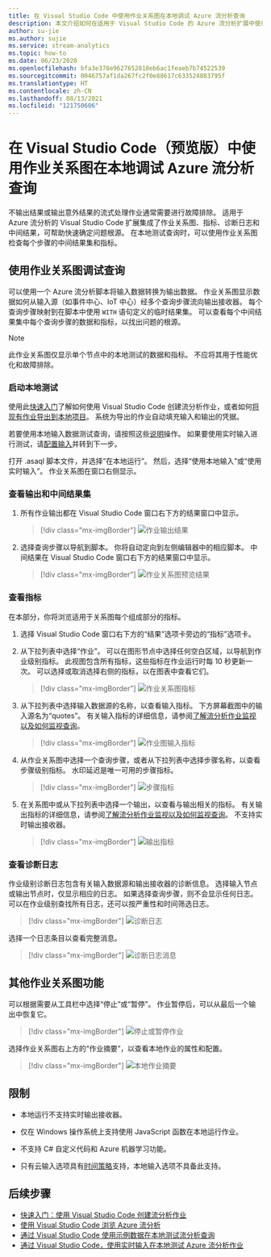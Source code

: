 ```yaml
---
title: 在 Visual Studio Code 中使用作业关系图在本地调试 Azure 流分析查询
description: 本文介绍如何在适用于 Visual Studio Code 的 Azure 流分析扩展中使用作业关系图在本地调试查询。
author: su-jie
ms.author: sujie
ms.service: stream-analytics
ms.topic: how-to
ms.date: 06/23/2020
ms.openlocfilehash: bfa3e378e9627652810eb6ac1feaeb7b74522539
ms.sourcegitcommit: 0046757af1da267fc2f0e88617c633524883795f
ms.translationtype: HT
ms.contentlocale: zh-CN
ms.lasthandoff: 08/13/2021
ms.locfileid: "121750606"
---
```

# <a name="debug-azure-stream-analytics-queries-locally-using-job-diagram-in-visual-studio-code-preview"></a>在 Visual Studio Code（预览版）中使用作业关系图在本地调试 Azure 流分析查询

不输出结果或输出意外结果的流式处理作业通常需要进行故障排除。 适用于 Azure 流分析的 Visual Studio Code 扩展集成了作业关系图、指标、诊断日志和中间结果，可帮助快速确定问题根源。 在本地测试查询时，可以使用作业关系图检查每个步骤的中间结果集和指标。

## <a name="debug-a-query-using-job-diagram"></a>使用作业关系图调试查询

可以使用一个 Azure 流分析脚本将输入数据转换为输出数据。 作业关系图显示数据如何从输入源（如事件中心、IoT 中心）经多个查询步骤流向输出接收器。 每个查询步骤映射到在脚本中使用 `WITH` 语句定义的临时结果集。 可以查看每个中间结果集中每个查询步骤的数据和指标，以找出问题的根源。

> [!NOTE]
> 此作业关系图仅显示单个节点中的本地测试的数据和指标。 不应将其用于性能优化和故障排除。

### <a name="start-local-testing"></a>启动本地测试

使用此[快速入门](quick-create-visual-studio-code.md)了解如何使用 Visual Studio Code 创建流分析作业，或者如何[将现有作业导出到本地项目](visual-studio-code-explore-jobs.md)。 系统为导出的作业自动填充输入和输出的凭据。

若要使用本地输入数据测试查询，请按照这些[说明](visual-studio-code-local-run.md)操作。 如果要使用实时输入进行测试，请[配置输入](stream-analytics-add-inputs.md)并转到下一步。 

打开 \.asaql 脚本文件，并选择“在本地运行”。 然后，选择“使用本地输入”或“使用实时输入”。 作业关系图在窗口右侧显示。

### <a name="view-the-output-and-intermediate-result-set"></a>查看输出和中间结果集  

1. 所有作业输出都在 Visual Studio Code 窗口右下方的结果窗口中显示。

   > [!div class="mx-imgBorder"]
   > ![作业输出结果](./media/debug-locally-using-job-diagram-vs-code/job-output-results.png)

2. 选择查询步骤以导航到脚本。 你将自动定向到左侧编辑器中的相应脚本。 中间结果在 Visual Studio Code 窗口右下方的结果窗口中显示。

   > [!div class="mx-imgBorder"]
   > ![作业关系图预览结果](./media/debug-locally-using-job-diagram-vs-code/preview-result.png)

### <a name="view-metrics"></a>查看指标

在本部分，你将浏览适用于关系图每个组成部分的指标。

1. 选择 Visual Studio Code 窗口右下方的“结果”选项卡旁边的“指标”选项卡。

2. 从下拉列表中选择“作业”。 可以在图形节点中选择任何空白区域，以导航到作业级别指标。 此视图包含所有指标，这些指标在作业运行时每 10 秒更新一次。 可以选择或取消选择右侧的指标，以在图表中查看它们。

   > [!div class="mx-imgBorder"]
   > ![作业关系图指标](./media/debug-locally-using-job-diagram-vs-code/job-metrics.png)

3. 从下拉列表中选择输入数据源的名称，以查看输入指标。 下方屏幕截图中的输入源名为“quotes”。 有关输入指标的详细信息，请参阅[了解流分析作业监视以及如何监视查询](stream-analytics-monitoring.md)。

   > [!div class="mx-imgBorder"]
   > ![作业图输入指标](./media/debug-locally-using-job-diagram-vs-code/input-metrics.png)

4. 从作业关系图中选择一个查询步骤，或者从下拉列表中选择步骤名称，以查看步骤级别指标。 水印延迟是唯一可用的步骤指标。

   > [!div class="mx-imgBorder"]
   > ![步骤指标](./media/debug-locally-using-job-diagram-vs-code/step-metrics.png)

5. 在关系图中或从下拉列表中选择一个输出，以查看与输出相关的指标。 有关输出指标的详细信息，请参阅[了解流分析作业监视以及如何监视查询](stream-analytics-monitoring.md)。 不支持实时输出接收器。

   > [!div class="mx-imgBorder"]
   > ![输出指标](./media/debug-locally-using-job-diagram-vs-code/output-metrics.png)

### <a name="view-diagnostic-logs"></a>查看诊断日志

作业级别诊断日志包含有关输入数据源和输出接收器的诊断信息。 选择输入节点或输出节点时，仅显示相应的日志。 如果选择查询步骤，则不会显示任何日志。 可以在作业级别查找所有日志，还可以按严重性和时间筛选日志。

   > [!div class="mx-imgBorder"]
   > ![诊断日志](./media/debug-locally-using-job-diagram-vs-code/diagnostic-logs.png)

   选择一个日志条目以查看完整消息。

   > [!div class="mx-imgBorder"]
   > ![诊断日志消息](./media/debug-locally-using-job-diagram-vs-code/diagnostic-logs-message.png)


## <a name="other-job-diagram-features"></a>其他作业关系图功能

可以根据需要从工具栏中选择“停止”或“暂停”。 作业暂停后，可以从最后一个输出中恢复它。

> [!div class="mx-imgBorder"]
> ![停止或暂停作业](./media/debug-locally-using-job-diagram-vs-code/stop-pause-job.png)

选择作业关系图右上方的“作业摘要”，以查看本地作业的属性和配置。

> [!div class="mx-imgBorder"]
> ![本地作业摘要](./media/debug-locally-using-job-diagram-vs-code/job-summary.png)

## <a name="limitations"></a>限制

* 本地运行不支持实时输出接收器。

* 仅在 Windows 操作系统上支持使用 JavaScript 函数在本地运行作业。

* 不支持 C# 自定义代码和 Azure 机器学习功能。 

* 只有云输入选项具有[时间策略](./stream-analytics-time-handling.md)支持，本地输入选项不具备此支持。

## <a name="next-steps"></a>后续步骤

* [快速入门：使用 Visual Studio Code 创建流分析作业](quick-create-visual-studio-code.md)
* [使用 Visual Studio Code 浏览 Azure 流分析](visual-studio-code-explore-jobs.md)
* [通过 Visual Studio Code 使用示例数据在本地测试流分析查询](visual-studio-code-local-run.md)
* [通过 Visual Studio Code，使用实时输入在本地测试 Azure 流分析作业](visual-studio-code-local-run-live-input.md)